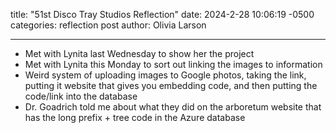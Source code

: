 title:  "51st Disco Tray Studios Reflection"
date:   2024-2-28 10:06:19 -0500
categories: reflection post
author: Olivia Larson

---
- Met with Lynita last Wednesday to show her the project 
- Met with Lynita this Monday to sort out linking the images to information 
- Weird system of uploading images to Google photos, taking the link, putting it website that gives you embedding code, and then putting the code/link into the database 
- Dr. Goadrich told me about what they did on the arboretum website that has the long prefix + tree code in the Azure database 
